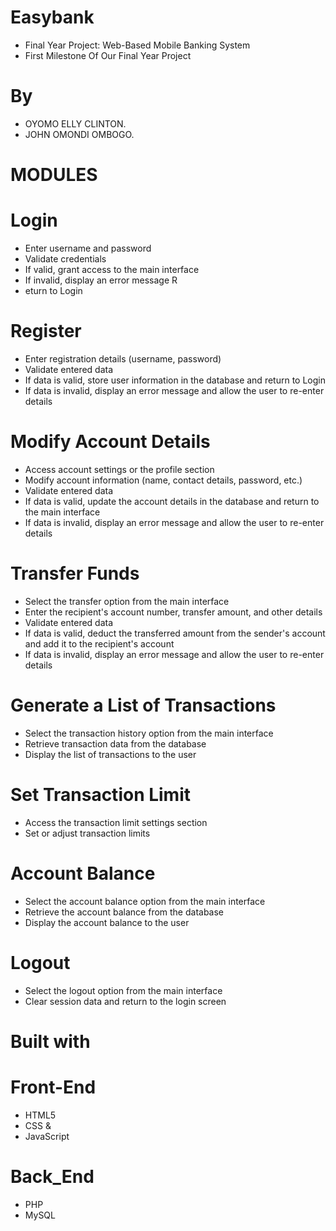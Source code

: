 # Easybank
* Final Year Project: Web-Based Mobile Banking System
* First Milestone Of Our Final Year Project 

# By
* OYOMO ELLY CLINTON.
* JOHN OMONDI OMBOGO.

# MODULES

# Login
* Enter username and password
* Validate credentials
* If valid, grant access to the main interface
* If invalid, display an error message R
* eturn to Login

# Register
* Enter registration details (username, password)
* Validate entered data
* If data is valid, store user information in the database and return to Login
* If data is invalid, display an error message and allow the user to re-enter details

# Modify Account Details
* Access account settings or the profile section
* Modify account information (name, contact details, password, etc.)
* Validate entered data
* If data is valid, update the account details in the database and return to the main interface
* If data is invalid, display an error message and allow the user to re-enter details


# Transfer Funds
* Select the transfer option from the main interface
* Enter the recipient's account number, transfer amount, and other details
* Validate entered data
* If data is valid, deduct the transferred amount from the sender's account and add it to the recipient's account
* If data is invalid, display an error message and allow the user to re-enter details

# Generate a List of Transactions
* Select the transaction history option from the main interface
* Retrieve transaction data from the database
* Display the list of transactions to the user

# Set Transaction Limit 
* Access the transaction limit settings section
* Set or adjust transaction limits


# Account Balance
* Select the account balance option from the main interface
* Retrieve the account balance from the database
* Display the account balance to the user

# Logout
* Select the logout option from the main interface
* Clear session data and return to the login screen
 

# Built with

# Front-End 
* HTML5
*  CSS &
*  JavaScript

  # Back_End 
* PHP
* MySQL 



 







	
 





	


